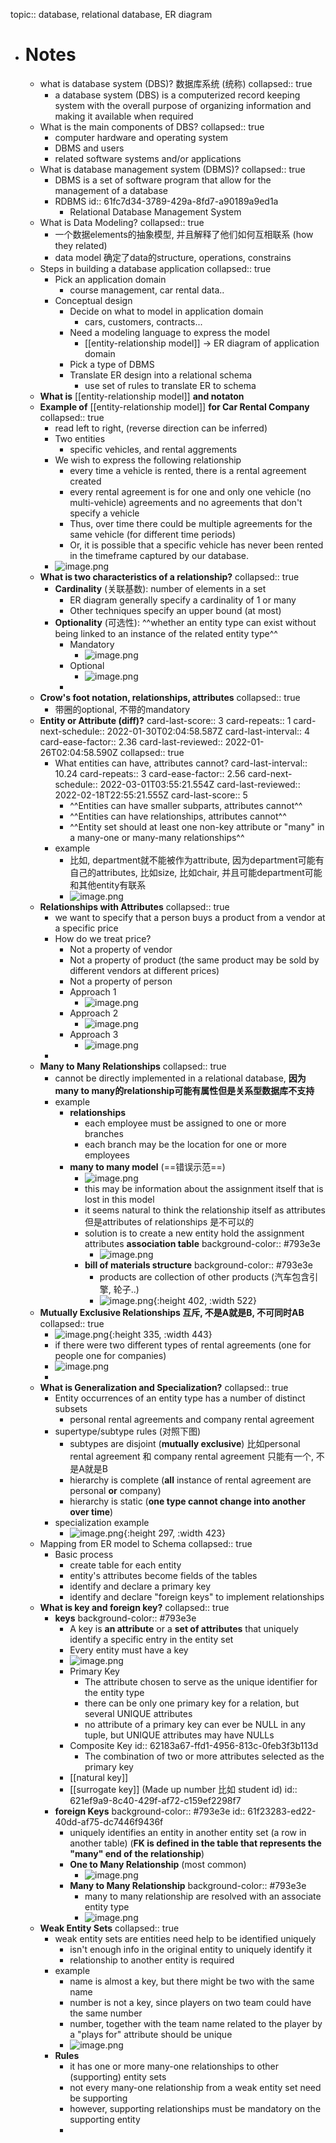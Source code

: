topic:: database, relational database, ER diagram

- # Notes
	- what is database system (DBS)? 数据库系统 (统称)
	  collapsed:: true
		- a database system (DBS) is a computerized record keeping system with the overall purpose of organizing information and making it available when required
	- What is the main components of DBS?
	  collapsed:: true
		- computer hardware and operating system
		- DBMS and users
		- related software systems and/or applications
	- What is database management system (DBMS)?
	  collapsed:: true
		- DBMS is a set of software program that allow for the management of a database
		- RDBMS
		  id:: 61fc7d34-3789-429a-8fd7-a90189a9ed1a
			- Relational Database Management System
	- What is Data Modeling?
	  collapsed:: true
		- 一个数据elements的抽象模型, 并且解释了他们如何互相联系 (how they related)
		- data model 确定了data的structure, operations, constrains
	- Steps in building a database application
	  collapsed:: true
		- Pick an application domain
			- course management, car rental data..
		- Conceptual design
			- Decide on what to model in application domain
				- cars, customers, contracts...
			- Need a modeling language to express the model
				- [[entity-relationship model]] -> ER diagram of application domain
			- Pick a type of DBMS
			- Translate ER design into a relational schema
				- use set of rules to translate ER to schema
	- **What is** [[entity-relationship model]] **and notaton**
	- **Example of** [[entity-relationship model]] **for Car Rental Company**
	  collapsed:: true
		- read left to right, (reverse direction can be inferred)
		- Two entities
			- specific vehicles, and rental aggrements
		- We wish to express the following relationship
			- every time a vehicle is rented, there is a rental agreement created
			- every rental agreement is for one and only one vehicle (no multi-vehicle) agreements and no agreements that don't specify a vehicle
			- Thus, over time there could be multiple agreements for the same vehicle (for different time periods)
			- Or, it is possible that a specific vehicle has never been rented in the timeframe captured  by our database.
		- ![image.png](../assets/image_1646369139584_0.png)
	- **What is two characteristics of a relationship?**
	  collapsed:: true
		- **Cardinality** (关联基数): number of elements in a set
			- ER diagram generally specify a cardinality of 1 or many
			- Other techniques specify an upper bound (at most)
		- **Optionality** (可选性): ^^whether an entity type can exist without being linked to an instance of the related entity type^^
			- Mandatory
				- ![image.png](../assets/image_1646369196557_0.png)
			- Optional
				- ![image.png](../assets/image_1646369207944_0.png)
			-
	- **Crow's foot notation, relationships, attributes**
	  collapsed:: true
		- 带圈的optional, 不带的mandatory
	- **Entity or Attribute (diff)?**
	  card-last-score:: 3
	  card-repeats:: 1
	  card-next-schedule:: 2022-01-30T02:04:58.587Z
	  card-last-interval:: 4
	  card-ease-factor:: 2.36
	  card-last-reviewed:: 2022-01-26T02:04:58.590Z
	  collapsed:: true
		- What entities can have, attributes cannot?
		  card-last-interval:: 10.24
		  card-repeats:: 3
		  card-ease-factor:: 2.56
		  card-next-schedule:: 2022-03-01T03:55:21.554Z
		  card-last-reviewed:: 2022-02-18T22:55:21.555Z
		  card-last-score:: 5
			- ^^Entities can have smaller subparts, attributes cannot^^
			- ^^Entities can have relationships, attributes cannot^^
			- ^^Entity set should at least one non-key attribute or "many" in a many-one or many-many relationships^^
		- example
			- 比如, department就不能被作为attribute, 因为department可能有自己的attributes, 比如size, 比如chair, 并且可能department可能和其他entity有联系
			- ![image.png](../assets/image_1646369223225_0.png)
	- **Relationships with Attributes**
	  collapsed:: true
		- we want to specify that a person buys a product from a vendor at a specific price
		- How do we treat price?
			- Not a property of vendor
			- Not a property of product (the same product may be sold by different vendors at different prices)
			- Not a property of person
			- Approach 1
				- ![image.png](../assets/image_1646369184814_0.png)
			- Approach 2
				- ![image.png](../assets/image_1646369169058_0.png)
			- Approach 3
				- ![image.png](../assets/image_1646369156016_0.png)
		-
	- **Many to Many Relationships**
	  collapsed:: true
		- cannot be directly implemented in a relational database, **因为many to many的relationship可能有属性但是关系型数据库不支持**
		- example
			- **relationships**
				- each employee must be assigned to one or more branches
				- each branch may be the location for one or more employees
			- **many to many model** (==错误示范==)
				- ![image.png](../assets/image_1646369119933_0.png)
				- this may be information about the assignment itself that is lost in this model
				- it seems natural to think the relationship itself as attributes 但是attributes of relationships 是不可以的
				- solution is to create a new entity hold the assignment attributes **association table**
				  background-color:: #793e3e
					- ![image.png](../assets/image_1646369736575_0.png)
				- **bill of materials structure**
				  background-color:: #793e3e
					- products are collection of other products (汽车包含引擎, 轮子..)
					- ![image.png](../assets/image_1643004749057_0.png){:height 402, :width 522}
	- **Mutually Exclusive Relationships 互斥, 不是A就是B, 不可同时AB**
	  collapsed:: true
		- ![image.png](../assets/image_1643004799010_0.png){:height 335, :width 443}
		- if there were two different types of rental agreements (one for people one for companies)
		- ![image.png](../assets/image_1643004816972_0.png)
		-
	- **What is Generalization and Specialization?**
	  collapsed:: true
		- Entity occurrences of an entity type has a number of distinct subsets
			- personal rental agreements and company rental agreement
		- supertype/subtype rules (对照下图)
			- subtypes are disjoint (**mutually exclusive**) 
			  比如personal rental agreement 和 company rental agreement 只能有一个, 不是A就是B
			- hierarchy is complete (**all** instance of rental agreement are personal **or** company)
			- hierarchy is static (**one type cannot change into another over time**)
		- specialization example
			- ![image.png](../assets/image_1643004851180_0.png){:height 297, :width 423}
	- Mapping from ER model to Schema
	  collapsed:: true
		- Basic process
			- create table for each entity
			- entity's attributes become fields of the tables
			- identify and declare a primary key
			- identify and declare "foreign keys" to implement relationships
	- **What is key and foreign key?**
	  collapsed:: true
		- **keys**
		  background-color:: #793e3e
			- A key is **an attribute** or a **set of attributes** that uniquely identify a specific entry in the entity set
			- Every entity must have a key
			- ![image.png](../assets/image_1643004916271_0.png)
			- Primary Key
				- The attribute chosen to serve as the unique identifier for the entity type
				- there can be only one primary key for a relation, but several UNIQUE attributes
				- no attribute of a primary key can ever be NULL in any tuple, but UNIQUE attributes may have NULLs
			- Composite Key
			  id:: 62183a67-ffd1-4956-813c-0feb3f3b113d
				- The combination of two or more attributes selected as the primary key
			- [[natural key]]
			- [[surrogate key]] (Made up number 比如 student id)
			  id:: 621ef9a9-8c40-429f-af72-c159ef2298f7
		- **foreign Keys**
		  background-color:: #793e3e
		  id:: 61f23283-ed22-40dd-af75-dc7446f9436f
			- uniquely identifies an entity in another entity set (a row in another table) (**FK is defined in the table that represents the "many" end of the relationship**)
			- **One to Many Relationship** (most common)
				- ![image.png](../assets/image_1643004942921_0.png)
			- **Many to Many Relationship**
			  background-color:: #793e3e
				- many to many relationship are resolved with an associate entity type
				- ![image.png](../assets/image_1643004959269_0.png)
	- **Weak Entity Sets**
	  collapsed:: true
		- weak entity sets are entities need help to be identified uniquely
			- isn't enough info in the original entity to uniquely identify it
			- relationship to another entity is required
		- example
			- name is almost a key, but there might be two with the same name
			- number is not a key, since players on two team could have the same number
			- number, together with the team name related to the player by a "plays for" attribute should be unique
			- ![image.png](../assets/image_1643004980290_0.png)
		- **Rules**
			- it has one or more many-one relationships to other (supporting) entity sets
			- not every many-one relationship from a weak entity set need be supporting
			- however, supporting relationships must be mandatory on the supporting entity
			-